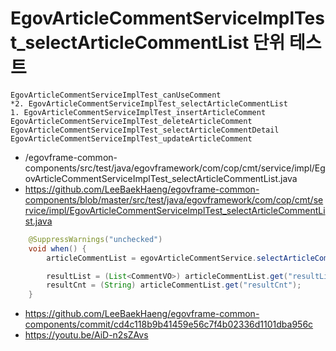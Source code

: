 # EgovArticleCommentServiceImplTest_selectArticleCommentList 단위 테스트

```
EgovArticleCommentServiceImplTest_canUseComment
*2. EgovArticleCommentServiceImplTest_selectArticleCommentList
1. EgovArticleCommentServiceImplTest_insertArticleComment
EgovArticleCommentServiceImplTest_deleteArticleComment
EgovArticleCommentServiceImplTest_selectArticleCommentDetail
EgovArticleCommentServiceImplTest_updateArticleComment
```

- /egovframe-common-components/src/test/java/egovframework/com/cop/cmt/service/impl/EgovArticleCommentServiceImplTest_selectArticleCommentList.java
- https://github.com/LeeBaekHaeng/egovframe-common-components/blob/master/src/test/java/egovframework/com/cop/cmt/service/impl/EgovArticleCommentServiceImplTest_selectArticleCommentList.java

```java
	@SuppressWarnings("unchecked")
	void when() {
		articleCommentList = egovArticleCommentService.selectArticleCommentList(commentVO);

		resultList = (List<CommentVO>) articleCommentList.get("resultList");
		resultCnt = (String) articleCommentList.get("resultCnt");
	}
```

- https://github.com/LeeBaekHaeng/egovframe-common-components/commit/cd4c118b9b41459e56c7f4b02336d1101dba956c
- https://youtu.be/AiD-n2sZAvs

